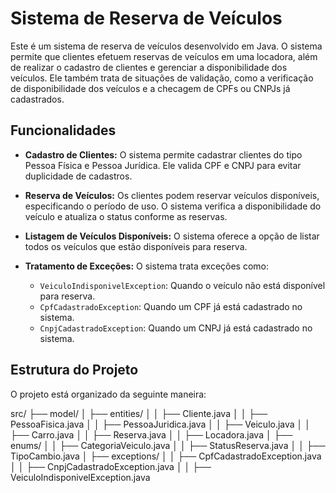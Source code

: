 # Sistema de Reserva de Veículos

Este é um sistema de reserva de veículos desenvolvido em Java. O sistema permite que clientes efetuem reservas de veículos em uma locadora, além de realizar o cadastro de clientes e gerenciar a disponibilidade dos veículos. Ele também trata de situações de validação, como a verificação de disponibilidade dos veículos e a checagem de CPFs ou CNPJs já cadastrados.

## Funcionalidades

- **Cadastro de Clientes:** O sistema permite cadastrar clientes do tipo Pessoa Física e Pessoa Jurídica. Ele valida CPF e CNPJ para evitar duplicidade de cadastros.
  
- **Reserva de Veículos:** Os clientes podem reservar veículos disponíveis, especificando o período de uso. O sistema verifica a disponibilidade do veículo e atualiza o status conforme as reservas.

- **Listagem de Veículos Disponíveis:** O sistema oferece a opção de listar todos os veículos que estão disponíveis para reserva.

- **Tratamento de Exceções:** O sistema trata exceções como:
  - `VeiculoIndisponivelException`: Quando o veículo não está disponível para reserva.
  - `CpfCadastradoException`: Quando um CPF já está cadastrado no sistema.
  - `CnpjCadastradoException`: Quando um CNPJ já está cadastrado no sistema.

## Estrutura do Projeto

O projeto está organizado da seguinte maneira:

src/
├── model/
│   ├── entities/
│   │   ├── Cliente.java
│   │   ├── PessoaFisica.java
│   │   ├── PessoaJuridica.java
│   │   ├── Veiculo.java
│   │   ├── Carro.java
│   │   ├── Reserva.java
│   │   ├── Locadora.java
│   ├── enums/
│   │   ├── CategoriaVeiculo.java
│   │   ├── StatusReserva.java
│   │   ├── TipoCambio.java
│   ├── exceptions/
│   │   ├── CpfCadastradoException.java
│   │   ├── CnpjCadastradoException.java
│   │   ├── VeiculoIndisponivelException.java
